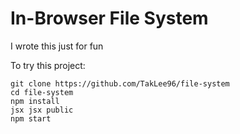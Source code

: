 In-Browser File System
======================

I wrote this just for fun

To try this project:
```
git clone https://github.com/TakLee96/file-system
cd file-system
npm install
jsx jsx public
npm start
```

